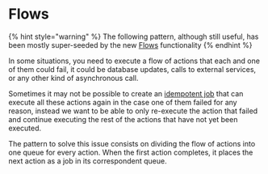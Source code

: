 # Flows

{% hint style="warning" %}
The following pattern, although still useful, has been mostly super-seeded by the new [Flows](../guide/flows/) functionality
{% endhint %}

In some situations, you need to execute a flow of actions that each and one of them could fail, it could be database updates, calls to external services, or any other kind of asynchronous call.

Sometimes it may not be possible to create an [idempotent job](idempotent-jobs.md) that can execute all these actions again in the case one of them failed for any reason, instead we want to be able to only re-execute the action that failed and continue executing the rest of the actions that have not yet been executed.

The pattern to solve this issue consists on dividing the flow of actions into one queue for every action. When the first action completes, it places the next action as a job in its correspondent queue.
